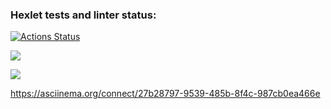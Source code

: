 ### Hexlet tests and linter status:
[![Actions Status](https://github.com/JLesn/python-project-50/actions/workflows/hexlet-check.yml/badge.svg)](https://github.com/JLesn/python-project-50/actions)

<a href="https://codeclimate.com/github/JLesn/python-project-50/maintainability"><img src="https://api.codeclimate.com/v1/badges/270ec1a2a51aa36099dc/maintainability" /></a>

<a href="https://codeclimate.com/github/JLesn/python-project-50/test_coverage"><img src="https://api.codeclimate.com/v1/badges/270ec1a2a51aa36099dc/test_coverage" /></a>

https://asciinema.org/connect/27b28797-9539-485b-8f4c-987cb0ea466e
